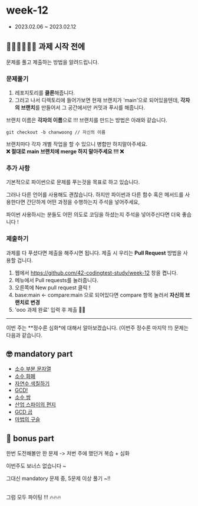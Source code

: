 # week-12

- 2023.02.06 ~ 2023.02.12

## 🧑🏻‍💻👩🏻‍💻 과제 시작 전에

문제를 풀고 제출하는 방법을 알려드립니다.

### 문제풀기

1. 레포지토리를 **클론**해줍니다.
2. 그러고 나서 디렉토리에 들어가보면 현재 브랜치가 'main'으로 되어있을텐데, **각자의 브랜치**를 만들어서 그 공간에서만 커밋과 푸시를 해줍니다.

브랜치 이름은 **각자의 이름**으로 !!! 브랜치를 만드는 방법은 아래와 같습니다.

```git
git checkout -b chanwoong // 자신의 이름
```

브랜치마다 각자 개별 작업을 할 수 있으니 병합만 하지말아주세요.  
**❌ 절대로 main 브랜치에 merge 하지 말아주세요 !!! ❌**

### 추가 사항

기본적으로 파이썬으로 문제를 푸는것을 목표로 하고 있습니다.

그러나 다른 언어를 사용해도 괜찮습니다. 하지만 파이썬과 다른 함수 혹은 메서드를 사용한다면 간단하게 어떤 과정을 수행하는지 주석을 넣어주세요,

파이썬 사용하시는 분들도 어떤 의도로 코딩을 하셨는지 주석을 넣어주신다면 더욱 좋습니다 !

### 제출하기

과제를 다 푸셨다면 제출을 해주시면 됩니다. 제출 시 우리는 **Pull Request** 방법을 사용할 겁니다.

1. 웹에서 https://github.com/42-codingtest-study/week-12 창을 켭니다.
2. 메뉴에서 Pull requests를 눌러줍니다.
3. 오른쪽에 New pull request 클릭 !
4. base:main <- compare:main 으로 되어있다면 compare 항목 눌러서 **자신의 브랜치로 변경**
5. 'ooo 과제 완료' 입력 후 제출 👏🏻

---

이번 주는 **정수론 심화*에 대해서 알아보겠습니다. (이번주 정수론 마지막 !!)
문제는 다음과 같습니다.

## 🤓 mandatory part

- [소수 부분 문자열](https://www.acmicpc.net/problem/5636)
- [소수 화폐](https://www.acmicpc.net/problem/16400)
- [자연수 색칠하기](https://www.acmicpc.net/problem/23048)
- [GCD!](https://www.acmicpc.net/problem/7806)
- [소수 쌍](https://www.acmicpc.net/problem/1017)
- [산업 스파이의 편지](https://www.acmicpc.net/problem/3671)
- [GCD 곱](https://www.acmicpc.net/problem/14860)
- [마법의 구슬](https://www.acmicpc.net/problem/1095)

## 🧐 bonus part

한번 도전해볼만 한 문제 -> 저번 주에 했던거 복습 + 심화

이번주도 보너스 없습니다 ~

그대신 mandatory 문제 중, 5문제 이상 풀기 ~!!

<br>그럼 모두 파이팅 !!! 🔥🔥🔥
